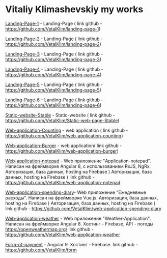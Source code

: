 # Vitaliy Klimashevskiy my works

[Landing-Page-1](https://vetalklim.github.io/landing-page-1/ "landing-page-1")   - Landing-Page ( link github - https://github.com/VetalKlim/landing-page-1)

[Landing-Page-2](https://vetalklim.github.io/landing-page-2/ "landing-page-2")   - Landing-Page ( link github - https://github.com/VetalKlim/landing-page-2)

[Landing-Page-3](https://vetalklim.github.io/landing-page-3/ "landing-page-3")   - Landing-Page ( link github - https://github.com/VetalKlim/landing-page-3)

[Landing-Page-4](https://vetalklim.github.io/landing-page-4/ "landing-page-4")   - Landing-Page ( link github - https://github.com/VetalKlim/landing-page-4)

[Landing-Page-5](https://vetalklim.github.io/landing-page-5/ "landing-page-5")   - Landing-Page ( link github - https://github.com/VetalKlim/landing-page-5)

[Landing-Page-6](https://vetalklim.github.io/landing-page-6/ "landing-page-6")   - Landing-Page ( link github - https://github.com/VetalKlim/landing-page-6)

[Static-website-Stable](https://vetalklim.github.io/Static-web-page-Stable/ "Static-web-page-Stable")   - Static-website ( link github - https://github.com/VetalKlim/Static-web-page-Stable)

[Web-application-Сounting](https://vetalklim.github.io/web-application-counting/ "web-application-counting")   - web application ( link github - https://github.com/VetalKlim/web-application-counting)

[Web-application-Burger](https://vetalklim.github.io/web-application-burger/ "web-application-burger")   - web application( link github - https://github.com/VetalKlim/web-application-burger)

[Web-application-notepad](https://application-notepad.web.app/) - Web приложение "Application-notepad". Написан на фреймворке Angular 8, с использованием RxJS, NgRx. 
Авторизация, база данных, hosting на Firebase )	Авторизация, база данных, hosting на Firebase )
link github - https://github.com/VetalKlim/web-application-notepad

[Web-application-spending-diary](https://vue-spending-diary.web.app)- Web приложение "Ежедневные расходы". 
Написан на фреймворке Vue.js. 
Авторизация, база данных, hosting на Firebase )	Авторизация, база данных, hosting на Firebase )  
link github - https://github.com/VetalKlim/web-application-spending-diary

[Web-application-weather](https://weather-application-klim.web.app/) -  Web приложение "Weather-Application". Написан на фреймворке Angular 8. Хостинг - Firebase, API - погоды https://openweathermap.org/ 
link github - https://github.com/VetalKlim/web-application-weather

[Form-of-payment](https://form-of-payment.firebaseapp.com/) - Angular 9.
Хостинг - Firebase. link github -https://github.com/VetalKlim/form

